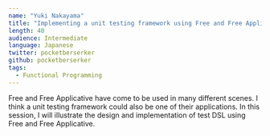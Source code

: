 ```yaml
---
name: "Yuki Nakayama"
title: "Implementing a unit testing framework using Free and Free Applicative"
length: 40
audience: Intermediate
language: Japanese
twitter: pocketberserker
github: pocketberserker
tags:
  - Functional Programming
---
```

Free and Free Applicative have come to be used in many different scenes.
I think a unit testing framework could also be one of their applications.
In this session, I will illustrate the design and implementation of test DSL using Free and Free Applicative.

